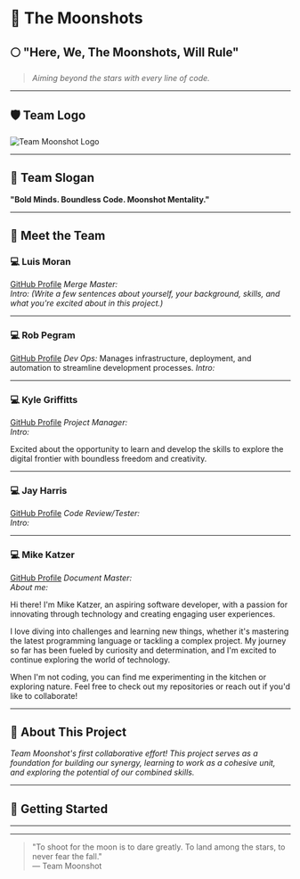 # 🚀 The Moonshots

## 🌕 "Here, We, The Moonshots, Will Rule"  
> *Aiming beyond the stars with every line of code.*

---

## 🛡️ Team Logo  
![Team Moonshot Logo](https://avatars.githubusercontent.com/t/12726289?s=116&v=4)

---

## 🎯 Team Slogan  
**"Bold Minds. Boundless Code. Moonshot Mentality."**

---

## 👥 Meet the Team

### 💻 Luis Moran
<a href="https://github.com/lmoran291/" target="_blank">GitHub Profile</a>
*Merge Master:*  
*Intro: (Write a few sentences about yourself, your background, skills, and what you're excited about in this project.)*

---

### 💻 Rob Pegram
<a href="https://github.com/itsASweater" target="_blank">GitHub Profile</a>
*Dev Ops:*  Manages infrastructure, deployment, and automation to streamline development processes.
*Intro:*

---

### 💻 Kyle Griffitts 
<a href="https://github.com/Kyle-Griffitts/" target="_blank">GitHub Profile</a>
*Project Manager:*  
*Intro:*

Excited about the opportunity to learn and develop the skills to explore the digital frontier with boundless freedom and creativity. 

---

### 💻 Jay Harris
<a href="https://github.com/JustJaysRepo/" target="_blank">GitHub Profile</a>
*Code Review/Tester:*  
*Intro:*

---


### 💻 Mike Katzer  
<a href="https://github.com/MikeK-215/" target="_blank">GitHub Profile</a>
*Document Master:*  
*About me:* 

Hi there! I'm Mike Katzer, an aspiring software developer, with a passion for innovating through technology and creating engaging user experiences.

I love diving into challenges and learning new things, whether it's mastering the latest programming language or tackling a complex project. My journey so far has been fueled by curiosity and determination, and I'm excited to continue exploring the world of technology.

When I'm not coding, you can find me experimenting in the kitchen or exploring nature. Feel free to check out my repositories or reach out if you'd like to collaborate!

---

## 🧭 About This Project  
*Team Moonshot's first collaborative effort! This project serves as a foundation for building our synergy, learning to work as a cohesive unit, and exploring the potential of our combined skills.*

---

## 📌 Getting Started  


---


---

> "To shoot for the moon is to dare greatly. To land among the stars, to never fear the fall."  
> — Team Moonshot
